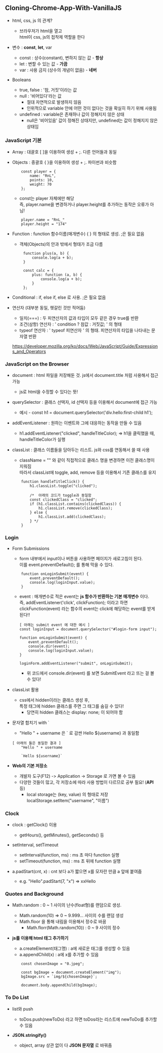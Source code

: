 ## Cloning-Chrome-App-With-VanillaJS

- html, css, js 의 관계?
    - 브라우저가 html을 열고  
        html이 css, js의 접착제 역할을 한다

- 변수 : __const__, __let__, var
    - const : 상수(constant), 변하지 않는 값 - __항상__
    - let : 변할 수 있는 값 - __가끔__
    - var : 사용 금지 (상수의 개념이 없음) - __네버__

- Booleans
    - true, false : '참, 거짓'이라는 값
    - null : '비어있다'라는 값
        - 절대 자연적으로 발생하지 않음
        - 인위적으로 variable 안에 어떤 것이 없다는 것을 확실히 하기 위해 사용됨
    - undefined : variable은 존재하나 값이 정해지지 않은 상태
        - null은 '비어있음' 값이 정해진 상태지만, undefined는 값이 정해지지 않은 상태임

### JavaScript 기본

- Array : 대괄호 [ ]을 이용하여 생성 + ;. 다른 언어들과 동일

- Objects : 중괄호 { }을 이용하여 생성 + ;. 파이썬과 비슷함
    ```
        const player = {
            name: "RnL",
            points: 10,
            weight: 70
        };
    ```
    - const는 player 자체에만 해당  
        즉, player.name을 변경하거나 player.height를 추가하는 동작은 오류가 아님!
    ```
        player.name = "RnL_"
        player.height = "174"
    ```
- Function : function 함수이름(매개변수) { } 의 형태로 생성. ;은 필요 없음
    - 객체(Objects)의 안과 밖에서 형태가 조금 다름
    ```
         function plus(a, b) {
             console.log(a + b);
         }

         const calc = {
             plus: function (a, b) {
                 console.log(a + b);
             }
         };
    ```

- Conditional : if, else if, else 로 사용. ;은 필요 없음

- 연산자 (대부분 동일, 헷갈린 것만 적어둠)
    - 일치(===) : 두 피연산자의 값과 타입이 모두 같은 경우 true를 반환
    - 조건(삼항) 연산자 : ' condition ? 참값 : 거짓값; ' 의 형태
    - typeof 연산자 : ' typeof 피연산자 ' 의 형태. 피연산자의 타입을 나타내는 문자열 반환

    https://developer.mozilla.org/ko/docs/Web/JavaScript/Guide/Expressions_and_Operators

### JavaScript on the Browser

- document : html 파일을 저장해둔 것. js에서 document.title 처럼 사용해서 접근 가능
    - js로 html을 수정할 수 있다는 뜻!

- querySelector : 클래스 선택자, id 선택자 등을 이용해서 document에 접근 가능
    - 예시 - const h1 = document.querySelector('div.hello:first-child h1');

- addEventListener : 원하는 이벤트와 그에 대응하는 동작을 만들 수 있음
    - h1.addEventListener("clicked", handleTitleColor);  => h1을 클릭했을 때, handleTitleColor가 실행

- classList : 클래스 이름들을 담아두는 리스트. js와 css를 연동해서 쓸 때 사용
    - className = "" 와 같이 직접적으로 클래스 명을 변경하면 이전 클래스명이 지워짐  
            따라서 classList에 toggle, add, remove 등을 이용해서 기존 클래스를 유지
    ```
        function handleTitleClick() {
            h1.classList.toggle("clicked");

            /*  아래의 코드가 toggle과 동일함
            const clickedClass = "clicked";
            if (h1.classList.contains(clickedClass)) {
                h1.classList.remove(clickedClass);
            } else {
                h1.classList.add(clickedClass);
            } */
        }
    ```

### Login
- Form Submissions
    - form 내부에서 input이나 버튼을 사용하면 페이지가 새로고침이 된다.  
        이를 event.preventDefault(); 를 통해 막을 수 있다.
    ```
        function onLoginSubmit(event) {
            event.preventDefault();
            console.log(loginInput.value);
        }
    ```
    - event : 매개변수로 적은 event는 __js 함수가 반환하는 기본 매개변수__ 이다.  
            즉, addEventListener('click', clickFunction); 이라고 하면  
                clickFunction(event) 라는 함수의 event는 click에 해당하는 event를 받게된다!!
        ```
        [ 아래는 submit event 에 대한 예시 ]
        const loginInput = document.querySelector("#login-form input");

        function onLoginSubmit(event) {
            event.preventDefault();
            console.dir(event);
            console.log(loginInput.value);
        }

        loginForm.addEventListener("submit", onLoginSubmit);
        ```
        - 위 코드에서 console.dir(event) 를 보면 SubmitEvent 라고 뜨는 걸 볼 수 있다!

- classList 활용
    - css에서 hidden이라는 클래스 생성 후,  
        특정 태그에 hidden 클래스를 주면 그 태그를 숨길 수 있다!
        - 당연히 hidden 클래스는 display: none; 이 되어야 함

- 문자열 합치기 with `
    - "Hello " + username 은 ` 로 감싼 Hello ${username} 과 동일함
    ```
    [ 아래의 둘은 동일한 결과 ]
        "Hello " + username

        `Hello ${username}`
    ```

- __Web의 기본 저장소__
    - 개발자 도구(F12) -> Application -> Storage 로 가면 볼 수 있음
    - 다양한 것들이 많고, 각 저장소에 따라 사용 방법이 다르므로 공부 필요! (__API__ 등)
        - local storage는 (key, value) 의 형태로 저장  
            localStorage.setItem("username", "이름")

### Clock
- clock : getClock() 이용
    - getHours(), getMinutes(), getSeconds() 등

- setInterval, setTimeout
    - setInterval(function, ms) : ms 초 마다 function 실행
    - setTimeout(function, ms) : ms 초 뒤에 function 실행

- a.padStart(cnt, x) : cnt 보다 a가 짧으면 x를 모자란 만큼 a 앞에 붙여줌
    - e.g.  "Hello".padStart(7, "x") => xxHello

### Quotes and Background
- Math.random : 0 ~ 1 사이의 난수(float형)를 랜덤으로 생성.
    - Math.random(10) => 0 ~ 9.999... 사이의 수를 랜덤 생성
    - Math.floor 을 통해 내림을 이용해서 정수로 바꿈
        - Math.florr(Math.random(10)) : 0 ~ 9 사이의 정수

- __js를 이용해 html 태그 추가하기__
    - a.createElement(태그명) : a에 새로운 태그를 생성할 수 있음
    - a.appendChild(x) : a에 x를 추가할 수 있음
    ```
        const chosenImage = "0.jpeg";

        const bgImage = document.createElement("img");
        bgImage.src = `img/${chosenImage}`;

        document.body.appendChild(bgImage);
    ```

### To Do List
- list와 push
    - toDos.push(newToDo) 라고 하면 toDos라는 리스트에 newToDo를 추가할 수 있음

- __JSON.stringify()__
    - object, array 상관 없이 다 __JSON 문자열__ 로 바꿔줌